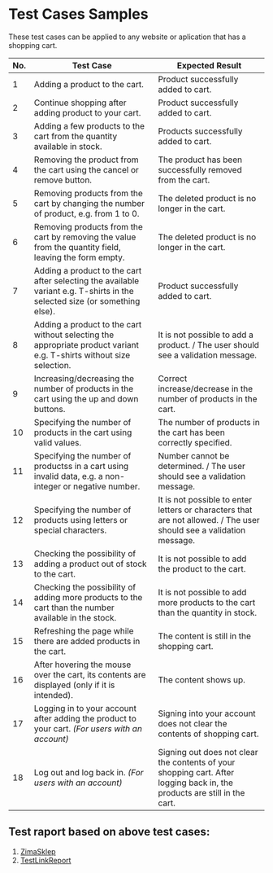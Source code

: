 # Test Cases Samples #

These test cases can be applied to any website or aplication that has a shopping cart.

| No. |	Test Case |	Expected Result |
|----|---------|-----------------|
|1 |Adding a product to the cart.|Product successfully added to cart.|
|2 |Continue shopping after adding product to your cart. |Product successfully added to cart.|
|3 |Adding a few products to the cart from the quantity available in stock.	|Products successfully added to cart.|
|4 |Removing the product from the cart using the cancel or remove button.| The product has been successfully removed from the cart.|
|5 |Removing products from the cart by changing the number of product, e.g. from 1 to 0.	| The deleted product is no longer in the cart.|
|6 |Removing products from the cart by removing the value from the quantity field, leaving the form empty. |The deleted product is no longer in the cart.|
|7 |Adding a product to the cart after selecting the available variant e.g. T-shirts in the selected size	(or something else).| Product successfully added to cart.|
|8 |Adding a product to the cart without selecting the appropriate product variant e.g. T-shirts without size selection.|	It is not possible to add a product. / The user should see a validation message.|
|9 |Increasing/decreasing the number of products in the cart using the up and down buttons. |	Correct increase/decrease in the number of products in the cart.|
|10 |Specifying the number of products in the cart using valid values.	|The number of products in the cart has been correctly specified.|
|11	|Specifying the number of productss in a cart using invalid data, e.g. a non-integer or negative number. | Number cannot be determined. / The user should see a validation message.|
|12	| Specifying the number of products using letters or special characters.|It is not possible to enter letters or characters that are not allowed. / The user should see a validation message.|
|13 | Checking the possibility of adding a product out of stock to the cart.| It is not possible to add the product to the cart.|
|14	| Checking the possibility of adding more products to the cart than the number available in the stock.|	It is not possible to add more products to the cart than the quantity in stock.|
|15| Refreshing the page while there are added products in the cart.| The content is still in the shopping cart.|
|16 | After hovering the mouse over the cart, its contents are displayed (only if it is intended). |The content shows up.|
|17	|Logging in to your account after adding the product to your cart. _(For users with an account)_| Signing into your account does not clear the contents of shopping cart.|
|18	|Log out and log back in.	_(For users with an account)_|Signing out does not clear the contents of your shopping cart. After logging back in, the products are still in the cart.|

## Test raport based on above test cases: ##
1. [ZimaSklep](https://github.com/KarolinaSzczech/Manual_tester_Portfolio/blob/main/Reports_and_Test_results/ZimaSklep.md)
2. [TestLinkReport](https://github.com/KarolinaSzczech/Manual_tester_Portfolio/blob/main/Reports_and_Test_results/Przypadki%20testowe%20zrealizowane%20w%20TestLink.pdf)
